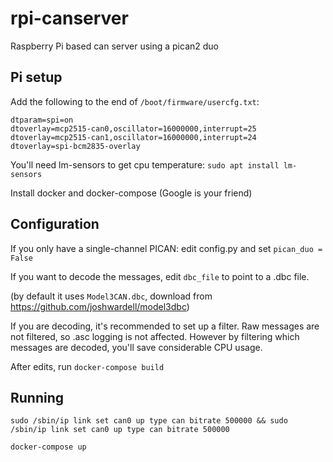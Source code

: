 # rpi-canserver

Raspberry Pi based can server using a pican2 duo

## Pi setup

Add the following to the end of `/boot/firmware/usercfg.txt`:

```text
dtparam=spi=on
dtoverlay=mcp2515-can0,oscillator=16000000,interrupt=25
dtoverlay=mcp2515-can1,oscillator=16000000,interrupt=24
dtoverlay=spi-bcm2835-overlay
```

You'll need lm-sensors to get cpu temperature: `sudo apt install lm-sensors`

Install docker and docker-compose (Google is your friend)

## Configuration

If you only have a single-channel PICAN: edit config.py and set `pican_duo = False`

If you want to decode the messages, edit `dbc_file` to point to a .dbc file.

(by default it uses `Model3CAN.dbc`, download from <https://github.com/joshwardell/model3dbc>)

If you are decoding, it's recommended to set up a filter. Raw messages are not filtered, so .asc logging is not affected.
However by filtering which messages are decoded, you'll save considerable CPU usage.

After edits, run `docker-compose build`

## Running

`sudo /sbin/ip link set can0 up type can bitrate 500000 && sudo /sbin/ip link set can0 up type can bitrate 500000`

`docker-compose up`

